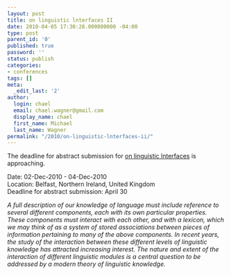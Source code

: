 ```yaml
---
layout: post
title: on linguistic lnterfaces II
date: 2010-04-05 17:30:28.000000000 -04:00
type: post
parent_id: '0'
published: true
password: ''
status: publish
categories:
- conferences
tags: []
meta:
  _edit_last: '2'
author:
  login: chael
  email: chael.wagner@gmail.com
  display_name: chael
  first_name: Michael
  last_name: Wagner
permalink: "/2010/on-linguistic-lnterfaces-ii/"
---
```

The deadline for abstract submission for [on linguistic lnterfaces](http://linguistlist.org/issues/21/21-1621.html) is approaching.

Date: 02-Dec-2010 - 04-Dec-2010  
Location: Belfast, Northern Ireland, United Kingdom  
Deadline for abstract submission: April 30

_A full description of our knowledge of language must include reference to several different components, each with its own particular properties. These components must interact with each other, and with a lexicon, which we may think of as a system of stored associations between pieces of information pertaining to many of the above components. In recent years, the study of the interaction between these different levels of linguistic knowledge has attracted increasing interest. The nature and extent of the interaction of different linguistic modules is a central question to be addressed by a modern theory of linguistic knowledge._

